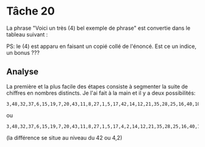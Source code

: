 # Tâche 20

La phrase "Voici un très (4) bel exemple de phrase" est convertie dans le tableau suivant :

PS: le (4) est apparu en faisant un copié collé de l'énoncé. Est ce un indice, un bonus ???

## Analyse

La première et la plus facile des étapes consiste à segmenter la suite de chiffres en nombres distincts.
Je l'ai fait à la main et il y a deux possibilités:

```
3,48,32,37,6,15,19,7,20,43,11,8,27,1,5,17,42,14,12,21,35,28,25,16,40,10,22,18,9,31,39,44,45,36,24,33,23,26,13,34,4,2,50,46,52,51,38,30,55,29,49,47,53,58,56,41,54,57
```

ou

```
3,48,32,37,6,15,19,7,20,43,11,8,27,1,5,17,4,2,14,12,21,35,28,25,16,40,10,22,18,9,31,39,44,45,36,24,33,23,26,13,34,42,50,46,52,51,38,30,55,29,49,47,53,58,56,41,54,57
```


(la différence se situe au niveau du 42 ou 4,2)

